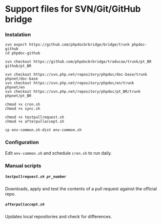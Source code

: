 # Support files for SVN/Git/GitHub bridge

### Instalation

```
svn export https://github.com/phpdocbrbridge/bridge/trunk phpdoc-github
cd phpdoc-github

svn checkout https://github.com/phpdocbrbridge/traducao/trunk/pt_BR github/pt_BR

svn checkout https://svn.php.net/repository/phpdoc/doc-base/trunk   phpnet/doc-base
svn checkout https://svn.php.net/repository/phpdoc/en/trunk         phpnet/en
svn checkout https://svn.php.net/repository/phpdoc/pt_BR/trunk      phpnet/pt_BR

chmod +x cron.sh
chmod +x sync.sh

chmod +x testpullrequest.sh
chmod +x afterpullaccept.sh

cp env-common.sh-dist env-common.sh
```

### Configuration

Edit `env-common.sh` and schedule `cron.sh` to run daily.

### Manual scripts

##### `testpullrequest.sh pr_number`

Downloads, apply and test the contents of a pull request against the official repo.

##### `afterpullaccept.sh`

Updates local repositories and check for differences.
